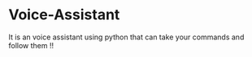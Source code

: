 # Voice-Assistant
It is an voice assistant using python that can take your commands and follow them !!
